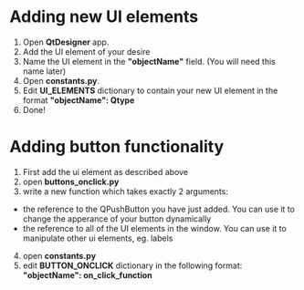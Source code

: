 <!-- <p align="center">
  <img src="https://api.boot.dev/v1/users/public/23b1e6c6-9f95-4efa-9b5e-ab54571b0a85/thumbnail" >
</p> -->


# Adding new UI elements
1. Open **QtDesigner** app.
2. Add the UI element of your desire
3. Name the UI element in the **"objectName"** field. (You will need this name later)
4. Open **constants.py**.
5. Edit **UI_ELEMENTS** dictionary to contain your new UI element in the format **"objectName": Qtype**
6. Done!


# Adding button functionality
1. First add the ui element as described above
2. open **buttons_onclick.py**
3. write a new function which takes exactly 2 arguments:
  - the reference to the QPushButton you have just added. You can use it to change the apperance of your button dynamically
  - the reference to all of the UI elements in the window. You can use it to manipulate other ui elements, eg. labels
4. open **constants.py**
5. edit **BUTTON_ONCLICK** dictionary in the following format: **"objectName": on_click_function**